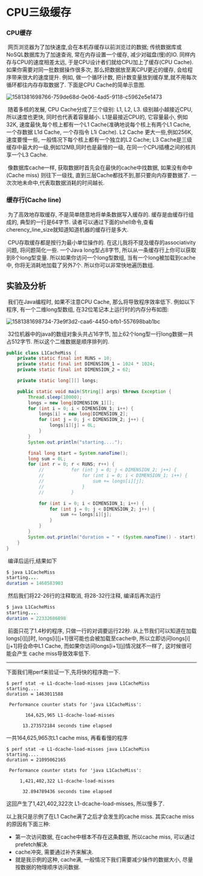 # **CPU三级缓存**

### CPU缓存 

​		网页浏览器为了加快速度,会在本机存缓存以前浏览过的数据; 传统数据库或NoSQL数据库为了加速查询, 常在内存设置一个缓存, 减少对磁盘(慢)的IO. 同样内存与CPU的速度相差太远, 于是CPU设计者们就给CPU加上了缓存(CPU Cache). 如果你需要对同一批数据操作很多次, 那么把数据放至离CPU更近的缓存, 会给程序带来很大的速度提升. 例如, 做一个循环计数, 把计数变量放到缓存里,就不用每次循环都往内存存取数据了. 下面是CPU Cache的简单示意图.  

![1581381698766-759de68d-0e06-4ad5-9118-c5962e5e1473](C:\Users\psj\Desktop\markdown\1581381698766-759de68d-0e06-4ad5-9118-c5962e5e1473.png)

​		随着多核的发展, CPU Cache分成了三个级别: L1, L2, L3. 级别越小越接近CPU, 所以速度也更快, 同时也代表着容量越小. L1是最接近CPU的, 它容量最小, 例如32K, 速度最快,每个核上都有一个L1 Cache(准确地说每个核上有两个L1 Cache, 一个存数据 L1d Cache, 一个存指令 L1i Cache). L2 Cache 更大一些,例如256K, 速度要慢一些, 一般情况下每个核上都有一个独立的L2 Cache; L3 Cache是三级缓存中最大的一级,例如12MB,同时也是最慢的一级, 在同一个CPU插槽之间的核共享一个L3 Cache. 

​		像数据库cache一样, 获取数据时首先会在最快的cache中找数据, 如果没有命中(Cache miss) 则往下一级找, 直到三层Cache都找不到,那只要向内存要数据了. 一次次地未命中,代表取数据消耗的时间越长. 

### 缓存行(Cache line) 

​		为了高效地存取缓存, 不是简单随意地将单条数据写入缓存的.  缓存是由缓存行组成的, 典型的一行是64字节. 读者可以通过下面的shell命令,查看cherency_line_size就知道知道机器的缓存行是多大. 

​		CPU存取缓存都是按行为最小单位操作的. 在这儿我将不提及缓存的associativity问题, 将问题简化一些. 一个Java long型占8字节, 所以从一条缓存行上你可以获取到8个long型变量. 所以如果你访问一个long型数组, 当有一个long被加载到cache中, 你将无消耗地加载了另外7个. 所以你可以非常快地遍历数组. 

## 实验及分析 

​		我们在Java编程时, 如果不注意CPU Cache, 那么将导致程序效率低下. 例如以下程序, 有一个二维long型数组, 在32位笔记本上运行时的内存分布如图: 

![1581381698734-73e9f3d2-caa6-4450-bfb1-557698bab1bc](C:\Users\psj\Desktop\markdown\1581381698734-73e9f3d2-caa6-4450-bfb1-557698bab1bc.jpeg)

​		32位机器中的java的数组对象头共占16字节, 加上62个long型一行long数据一共占512字节. 所以这个二维数据是顺序排列的. 

```java
public class L1CacheMiss {
    private static final int RUNS = 10;
    private static final int DIMENSION_1 = 1024 * 1024;
    private static final int DIMENSION_2 = 62;

    private static long[][] longs;

    public static void main(String[] args) throws Exception {
        Thread.sleep(10000);
        longs = new long[DIMENSION_1][];
        for (int i = 0; i < DIMENSION_1; i++) {
            longs[i] = new long[DIMENSION_2];
            for (int j = 0; j < DIMENSION_2; j++) {
                longs[i][j] = 0L;
            }
        }
        System.out.println("starting....");

        final long start = System.nanoTime();
        long sum = 0L;
        for (int r = 0; r < RUNS; r++) {
            //          for (int j = 0; j < DIMENSION_2; j++) {  
            //              for (int i = 0; i < DIMENSION_1; i++) {  
            //                  sum += longs[i][j];  
            //              }  
            //          }  

            for (int i = 0; i < DIMENSION_1; i++) {
                for (int j = 0; j < DIMENSION_2; j++) {
                    sum += longs[i][j];
                }
            }
        }
        System.out.println("duration = " + (System.nanoTime() - start));
    }
}
```

​		编译后运行,结果如下 

```java
$ java L1CacheMiss   
starting....  
duration = 1460583903
```

​		然后我们将22-26行的注释取消, 将28-32行注释, 编译后再次运行

```java
$ java L1CacheMiss   
starting....  
duration = 22332686898
```

​		前面只花了1.4秒的程序, 只做一行的对调要运行22秒. 从上节我们可以知道在加载longs[i][j]时, longs[i][j+1]很可能也会被加载至cache中, 所以立即访问longs[i][j+1]将会命中L1 Cache, 而如果你访问longs[i+1][j]情况就不一样了, 这时候很可能会产生 cache miss导致效率低下. 

---

下面我们用perf来验证一下,先将快的程序跑一下. 

```shell
$ perf stat -e L1-dcache-load-misses java L1CacheMiss   
starting....  
duration = 1463011588  
  
 Performance counter stats for 'java L1CacheMiss':  
  
       164,625,965 L1-dcache-load-misses                                         
  
      13.273572184 seconds time elapsed
```

一共164,625,965次L1 cache miss, 再看看慢的程序 

```shell
$ perf stat -e L1-dcache-load-misses java L1CacheMiss   
starting....  
duration = 21095062165  
  
 Performance counter stats for 'java L1CacheMiss':  
  
     1,421,402,322 L1-dcache-load-misses                                         
  
      32.894789436 seconds time elapsed
```

这回产生了1,421,402,322次 L1-dcache-load-misses, 所以慢多了. 



以上我只是示例了在L1 Cache满了之后才会发生的cache miss. 其实cache miss的原因有下面三种: 

- 第一次访问数据, 在cache中根本不存在这条数据, 所以cache miss, 可以通过prefetch解决. 
-  cache冲突, 需要通过补齐来解决. 
- 就是我示例的这种, cache满, 一般情况下我们需要减少操作的数据大小, 尽量按数据的物理顺序访问数据. 